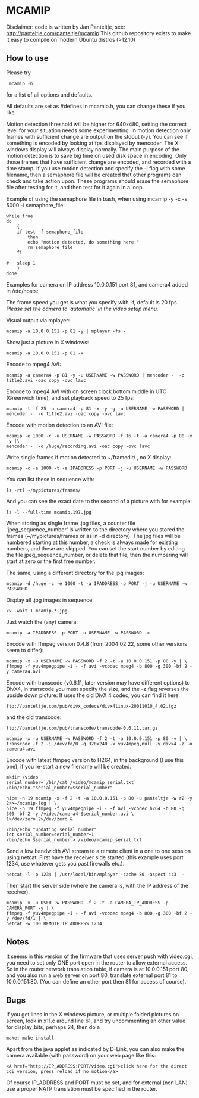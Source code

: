 # MCAMIP

Disclaimer: code is written by Jan Panteltje, see: http://panteltje.com/panteltje/mcamip
This github repository exists to make it easy to compile on modern Ubuntu distros (>12.10)

## How to use

Please try

     mcamip -h

for a list of all options and defaults.

All defaults are set as #defines in mcamip.h, you can change these if you like.

Motion detection threshold will be higher for 640x480, setting the correct level
for your situation needs some experimenting.
In motion detection only frames with sufficient change are output on the stdout (-y).
You can see if something is encoded by looking at fps displayed by mencoder.
The X windows display will always display normally.
The main purpose of the motion detection is to save big time on used disk space in encoding.
Only those frames that have sufficient change are encoded, and recorded with a time stamp.
If you use motion detection and specify the -i flag with some filename, then a semaphore file
will be created that other programs can check and take action upon.
These programs should erase the semaphore file after testing for it, and then test for
it again in a loop.

Example of using the semaphore file in bash, when using mcamip -y -c -s 5000 -i semaphore_file:

	while true
	do
	    { 
	    if test -f semaphore_file 
	        then
	        echo "motion detected, do something here."
			rm semaphore_file
	    fi
	
	#   sleep 1
	    }
	done

Examples for camera on IP address 10.0.0.151 port 81, and camera4 added in /etc/hosts:

The frame speed you get is what you specify with -f, default is 20 fps.
 *Please set the camera to 'automatic' in the video setup menu.*

Visual output via mplayer:

	mcamip -a 10.0.0.151 -p 81 -y | mplayer -fs -

Show just a picture in X windows:

	mcamip -a 10.0.0.151 -p 81 -x

Encode to mpeg4 AVI:

	mcamip -a camera4 -p 81 -y -u USERNAME -w PASSWORD | mencoder -  -o title2.avi -oac copy -ovc lavc

Encode to mpeg4 AVI with on screen clock bottom middle in UTC (Greenwich time), and set playback speed to 25 fps:

	mcamip -t -f 25 -a camera4 -p 81 -x -y -g -u USERNAME -w PASSWORD | mencoder -  -o title2.avi -oac copy -ovc lavc

Encode with motion detection to an AVI file:

	mcamip -e 1000 -c -u USERNAME -w PASSWORD -f 16 -t -a camera4 -p 80 -x -y |\
	mencoder -  -o /huge/recording.avi -oac copy -ovc lavc

Write single frames if motion detected to ~/framedir/ , no X display:

	mcamip -c -e 1000 -t -a IPADDRESS -p PORT -j -u USERNAME -w PASSWORD

You can list these in sequence with:

	ls -rtl ~/mypictures/frames/

And you can see the exact date to the second of a picture with for example:

	ls -l --full-time mcamip.197.jpg

When storing as single frame .jpg files, a counter file 'jpeg_sequence_number' is written to the directory where you stored the frames (~/mypictures/frames or as in -d directory). The jpg files will be numbered starting at this number, a check is always made for existing numbers, and these are skipped. You can set the start number by editing the file jpeg_sequence_number, or delete that file, then the numbering will start at zero or the first free number.

The same, using a different directory for the jpg images:

	mcamip -d /huge -c -e 1000 -t -a IPADDRESS -p PORT -j -u USERNAME -w PASSWORD

Display all .jpg images in sequence:

	xv -wait 1 mcamip.*.jpg

Just watch the (any) camera:

	mcamip -a IPADDRESS -p PORT -u USERNAME -w PASSWORD -x


Encode with ffmpeg version 0.4.8 (from 2004 02 22, some other versions seem to differ):

	mcamip -x -u USERNAME -w PASSWORD -f 2 -t -a 10.0.0.151 -p 80 -y | \
	ffmpeg -f yuv4mpegpipe -i - -f avi -vcodec mpeg4 -b 800 -g 300 -bf 2 -y camera4.avi

Encode with transcode (v0.6.11, later version may have different options) to DivX4, in transcode you must specify the size, and the -z flag reverses the upside down picture: It uses the old DivX 4 codec, you can find it here: 

	ftp://panteltje.com/pub/divx_codecs/divx4linux-20011010_4.02.tgz

and the old transcode:

	ftp://panteltje.com/pub/transcode/transcode-0.6.11.tar.gz

	mcamip -x -u USERNAME -w PASSWORD -f 2 -t -a 10.0.0.151 -p 80 -y | \
	transcode -f 2 -i /dev/fd/0 -g 320x240 -x yuv4mpeg,null -y divx4 -z -o camera4.avi

Encode with latest ffmpeg version to H264, in the background (I use this one), if you re-start a new filename will be created.

	mkdir /video
	serial_number=`/bin/cat /video/mcamip_serial.txt`
	/bin/echo "serial_number=$serial_number"

	nice -n 19 mcamip -x -f 2 -t -a 10.0.0.151 -p 80 -u panteltje -w r2 -y 2>>~/mcamip-log | \
	nice -n 19 ffmpeg -f yuv4mpegpipe -i - -f avi -vcodec h264 -b 80 -g 300 -bf 2 -y /video/camera4-$serial_number.avi \
	1>/dev/zero 2>/dev/zero &

	/bin/echo "updating serial number"
	let serial_number=serial_number+1 
	/bin/echo $serial_number > /video/mcamip_serial.txt


Send a low bandwidth AVI stream to a remote client in a one to one session using netcat:
First have the receiver side started (this example uses port 1234, use whatever gets you past firewalls etc.).

	netcat -l -p 1234 | /usr/local/bin/mplayer -cache 80 -aspect 4:3  - 

Then start the server side (where the camera is, with the IP address of the receiver).

	mcamip -x -u USER -w PASSWORD -f 2 -t -a CAMERA_IP_ADDRESS -p CAMERA_PORT -y | \
	ffmpeg -f yuv4mpegpipe -i - -f avi -vcodec mpeg4 -b 800 -g 300 -bf 2 -y /dev/fd/1 | \
	netcat -w 100 REMOTE_IP_ADDRESS 1234 


## Notes
It seems in this version of the firmware that uses server push with video.cgi, you need to set only ONE port open in the router to allow external access. So in the router network translation table, if camera is at 10.0.0.151 port 80, and you also run a web server on port 80, translate external port 81 to 10.0.0.151:80. (You can define an other port then 81 for access of course).

## Bugs
If you get lines in the X windows picture, or multiple folded pictures on screen, look in x11.c around line 61, and try uncommenting an other value for display_bits, perhaps 24, then do a 

	make; make install

Apart from the java applet as indicated by D-Link, you can also make the camera available (with password) on your web page like this:

	<A href="http://IP_ADDRESS:PORT/video.cgi">click here for the direct cgi version, press reload if no motion</a>

Of course IP_ADDRESS and PORT must be set, and for external (non LAN) use a proper NATP translation must be specified in the router.

